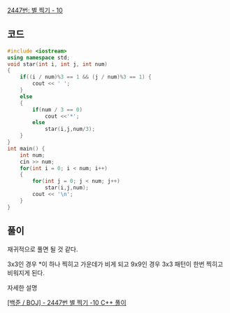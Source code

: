 [2447번: 별 찍기 - 10](https://www.acmicpc.net/problem/2447)

## 코드

```cpp
#include <iostream>
using namespace std;
void star(int i, int j, int num)
{
    if((i / num)%3 == 1 && (j / num)%3 == 1) {
        cout << ' ';
    }
    else
    {
        if(num / 3 == 0)
            cout <<'*';
        else
            star(i,j,num/3);
    }
}
int main() {
    int num;
    cin >> num;
    for(int i = 0; i < num; i++)
    {
        for(int j = 0; j < num; j++)
            star(i,j,num);
        cout << '\n';
    }
}
```

## 풀이

재귀적으로  풀면 될 것 같다.

3x3인 경우 *이 하나 찍히고 가운데가 비게 되고 9x9인 경우 3x3 패턴이 한번 찍히고 비워지게 된다.

자세한 설명

[[백준 / BOJ] - 2447번 별 찍기 -10 C++ 풀이](https://cryptosalamander.tistory.com/38)
